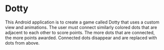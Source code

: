 # Dotty

This Android application is to create a game called Dotty that uses a custom view and animations. The user must connect similarly colored dots that are adjacent to each other to score points. The more dots that are connected, the more points awarded. Connected dots disappear and are replaced with dots from above.
